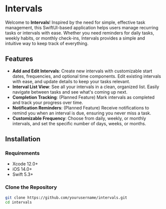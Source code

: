# Intervals

Welcome to **Intervals**! Inspired by the need for simple, effective task management, this SwiftUI-based application helps users manage recurring tasks or intervals with ease. Whether you need reminders for daily tasks, weekly habits, or monthly check-ins, Intervals provides a simple and intuitive way to keep track of everything.

## Features

- **Add and Edit Intervals**: Create new intervals with customizable start dates, frequencies, and optional time components. Edit existing intervals with ease, and update details to keep your tasks relevant.
- **Interval List View**: See all your intervals in a clean, organized list. Easily navigate between tasks and see what's coming up next.
- **Completion Tracking**: (Planned Feature) Mark intervals as completed and track your progress over time.
- **Notification Reminders**: (Planned Feature) Receive notifications to remind you when an interval is due, ensuring you never miss a task.
- **Customizable Frequency**: Choose from daily, weekly, or monthly intervals, and set the specific number of days, weeks, or months.



## Installation

### Requirements

- Xcode 12.0+
- iOS 14.0+
- Swift 5.3+

### Clone the Repository

```bash
git clone https://github.com/yourusername/intervals.git
cd intervals
